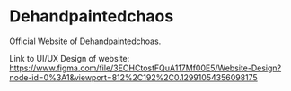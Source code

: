 # Dehandpaintedchaos
 Official Website of Dehandpaintedchoas.


Link to UI/UX Design of website:
https://www.figma.com/file/3EOHCtostFQuA117Mf00E5/Website-Design?node-id=0%3A1&viewport=812%2C192%2C0.12991054356098175